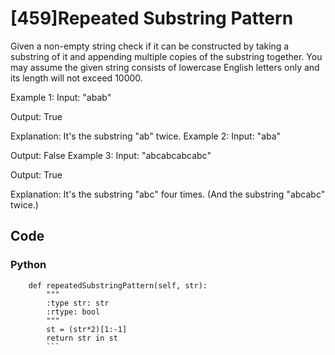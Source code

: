 # [459]Repeated Substring Pattern

Given a non-empty string check if it can be constructed by taking a substring of it and appending multiple copies of the substring together. You may assume the given string consists of lowercase English letters only and its length will not exceed 10000.

Example 1:
Input: "abab"

Output: True

Explanation: It's the substring "ab" twice.
Example 2:
Input: "aba"

Output: False
Example 3:
Input: "abcabcabcabc"

Output: True

Explanation: It's the substring "abc" four times. (And the substring "abcabc" twice.)

## Code

### Python
```class Solution(object):
    def repeatedSubstringPattern(self, str):
        """
        :type str: str
        :rtype: bool
        """
        st = (str*2)[1:-1]
        return str in st
        ```



